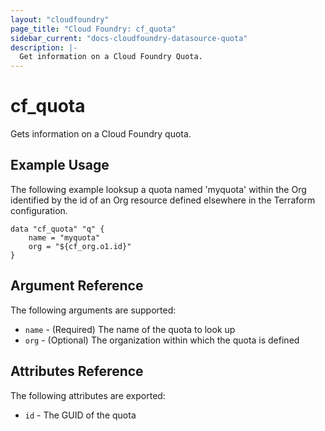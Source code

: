```yaml
---
layout: "cloudfoundry"
page_title: "Cloud Foundry: cf_quota"
sidebar_current: "docs-cloudfoundry-datasource-quota"
description: |-
  Get information on a Cloud Foundry Quota.
---
```


# cf\_quota

Gets information on a Cloud Foundry quota.

## Example Usage

The following example looksup a quota named 'myquota' within the Org identified by the id of an Org resource defined elsewhere in the Terraform configuration. 

```
data "cf_quota" "q" {
    name = "myquota"
    org = "${cf_org.o1.id}"
}
```

## Argument Reference

The following arguments are supported:

* `name` - (Required) The name of the quota to look up
* `org` - (Optional) The organization within which the quota is defined

## Attributes Reference

The following attributes are exported:

* `id` - The GUID of the quota
